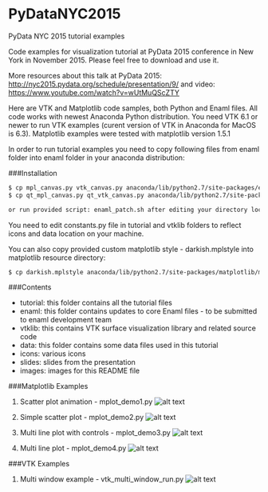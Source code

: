 # PyDataNYC2015
PyData NYC 2015 tutorial examples

Code examples for visualization tutorial at PyData 2015 conference in New York
in November 2015. Please feel free to download and use it.

More resources about this talk at PyData 2015: http://nyc2015.pydata.org/schedule/presentation/9/
and video: https://www.youtube.com/watch?v=wUtMuQScZTY

Here are VTK and Matplotlib code samples, both Python and Enaml files.
All code works with newest Anaconda Python distribution.
You need VTK 6.1 or newer to run VTK examples (curent version of VTK in Anaconda
for MacOS is 6.3). Matplotlib examples were tested with matplotlib version 1.5.1

In order to run tutorial examples you need to copy following files from enaml
folder into enaml folder in your anaconda distribution:


###Installation


```sh
$ cp mpl_canvas.py vtk_canvas.py anaconda/lib/python2.7/site-packages/enaml/widgets
$ cp qt_mpl_canvas.py qt_vtk_canvas.py anaconda/lib/python2.7/site-packages/enaml/qt

or run provided script: enaml_patch.sh after editing your directory location.
```

You need to edit constants.py file in tutorial and vtklib folders to reflect icons and data
location on your machine.

You can also copy provided custom matplotlib style - darkish.mplstyle into matplotlib resource
directory:

```sh
$ cp darkish.mplstyle anaconda/lib/python2.7/site-packages/matplotlib/mpl-data/stylelib
```

###Contents

 - tutorial: this folder contains all the tutorial files
 - enaml: this folder contains updates to core Enaml files - to be submitted
to enaml development team
 - vtklib: this contains VTK surface visualization library and related source code
 - data: this folder contains some data files used in this tutorial
 - icons: various icons
 - slides: slides from the presentation
 - images: images for this README file

###Matplotlib Examples

 1. Scatter plot animation - mplot_demo1.py
 ![alt text](https://github.com/viz4biz/PyDataNYC2015/blob/master/images/mplotlib_demo1.png "Scatter Plot Animation")

 2. Simple scatter plot - mplot_demo2.py
 ![alt text](https://github.com/viz4biz/PyDataNYC2015/blob/master/images/mplotlib_demo2.png "Scatter Plot")

 3. Multi line plot with controls - mplot_demo3.py
 ![alt text](https://github.com/viz4biz/PyDataNYC2015/blob/master/images/mplotlib_demo3.png "Multiline Plot with controls")

 4. Multi line plot - mplot_demo4.py
 ![alt text](https://github.com/viz4biz/PyDataNYC2015/blob/master/images/mplotlib_demo4.png "Multiline Plot")

###VTK Examples

1. Multi window example - vtk_multi_window_run.py
![alt text](https://github.com/viz4biz/PyDataNYC2015/blob/master/images/vtk_multi_window_demo1.png "Multi window plot")
